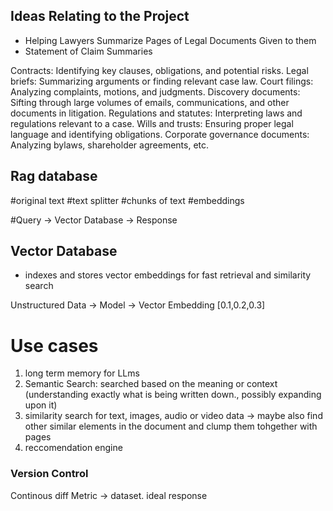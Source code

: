 ## Ideas Relating to the Project

- Helping Lawyers Summarize Pages of Legal Documents Given to them
- Statement of Claim Summaries

Contracts: Identifying key clauses, obligations, and potential risks.
Legal briefs: Summarizing arguments or finding relevant case law.
Court filings: Analyzing complaints, motions, and judgments.
Discovery documents: Sifting through large volumes of emails, communications, and other documents in litigation.
Regulations and statutes: Interpreting laws and regulations relevant to a case.
Wills and trusts: Ensuring proper legal language and identifying obligations.
Corporate governance documents: Analyzing bylaws, shareholder agreements, etc.


## Rag database

#original text
#text splitter
#chunks of text
#embeddings

#Query -> Vector Database -> Response 

## Vector Database
- indexes and stores vector embeddings for fast retrieval and similarity search

Unstructured Data -> Model -> Vector Embedding [0.1,0.2,0.3]

# Use cases
1. long term memory for LLms
2. Semantic Search: searched based on the meaning or context (understanding exactly what is being written down., possibly expanding upon it)
3. similarity search for text, images, audio or video data -> 
maybe also find other similar elements in the document and clump them tohgether with pages
4. reccomendation engine 


### Version Control

Continous diff
Metric -> dataset. ideal response




